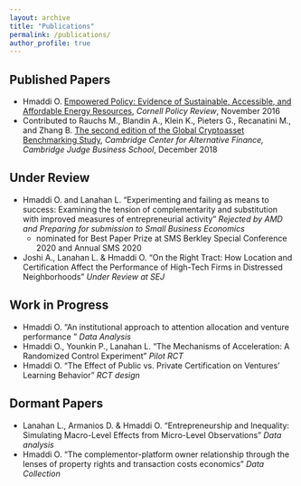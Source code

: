 ```yaml
---
layout: archive
title: "Publications"
permalink: /publications/
author_profile: true
---
```



Published Papers
-------------
* Hmaddi O. [Empowered Policy: Evidence of Sustainable, Accessible, and Affordable Energy Resources](http://www.cornellpolicyreview.com/empowered-policy-evidence-of-sustainable-accessible-and-affordable-energy-resources/), *Cornell Policy Review*, November 2016
* Contributed to Rauchs M., Blandin A., Klein K., Pieters G., Recanatini M., and Zhang B. [The second edition of the Global Cryptoasset Benchmarking Study](https://www.jbs.cam.ac.uk/fileadmin/user_upload/research/centres/alternative-finance/downloads/2019-09-ccaf-2nd-global-cryptoasset-benchmarking.pdf), *Cambridge Center for Alternative Finance, Cambridge Judge Business School*, December 2018

Under Review 
---------
* Hmaddi O. and Lanahan L. “Experimenting and failing as means to success: Examining the tension of complementarity and substitution with improved measures of entrepreneurial activity” *Rejected by AMD and Preparing for submission to Small Business Economics*
  * nominated for Best Paper Prize at SMS Berkley Special Conference 2020 and Annual SMS 2020
* Joshi A., Lanahan L. & Hmaddi O. “On the Right Tract: How Location and Certification Affect the Performance of High-Tech Firms in Distressed Neighborhoods” *Under Review at SEJ*

Work in Progress 
-----------
* Hmaddi O. “An institutional approach to attention allocation and venture performance ” *Data Analysis*
* Hmaddi O., Younkin P., Lanahan L. “The Mechanisms of Acceleration: A Randomized Control Experiment” *Pilot RCT*
* Hmaddi O. “The Effect of Public vs. Private Certification on Ventures’ Learning Behavior” *RCT design*

Dormant Papers 
-----------
* Lanahan L., Armanios D. & Hmaddi O. “Entrepreneurship and Inequality: Simulating Macro-Level Effects from Micro-Level Observations” *Data analysis*
* Hmaddi O. “The complementor-platform owner relationship through the lenses of property rights and transaction costs economics” *Data Collection*


